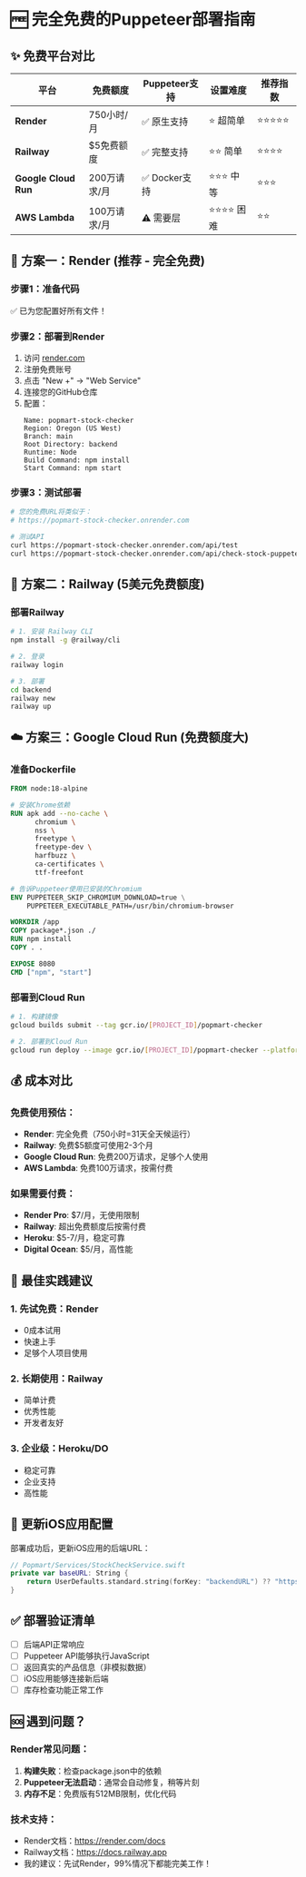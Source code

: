 # 🆓 完全免费的Puppeteer部署指南

## ✨ 免费平台对比

| 平台 | 免费额度 | Puppeteer支持 | 设置难度 | 推荐指数 |
|------|----------|---------------|----------|----------|
| **Render** | 750小时/月 | ✅ 原生支持 | ⭐ 超简单 | ⭐⭐⭐⭐⭐ |
| **Railway** | $5免费额度 | ✅ 完整支持 | ⭐⭐ 简单 | ⭐⭐⭐⭐ |
| **Google Cloud Run** | 200万请求/月 | ✅ Docker支持 | ⭐⭐⭐ 中等 | ⭐⭐⭐ |
| **AWS Lambda** | 100万请求/月 | ⚠️ 需要层 | ⭐⭐⭐⭐ 困难 | ⭐⭐ |

## 🎯 方案一：Render (推荐 - 完全免费)

### 步骤1：准备代码
✅ 已为您配置好所有文件！

### 步骤2：部署到Render
1. 访问 [render.com](https://render.com)
2. 注册免费账号
3. 点击 "New +" → "Web Service"
4. 连接您的GitHub仓库
5. 配置：
   ```
   Name: popmart-stock-checker
   Region: Oregon (US West)
   Branch: main
   Root Directory: backend
   Runtime: Node
   Build Command: npm install
   Start Command: npm start
   ```

### 步骤3：测试部署
```bash
# 您的免费URL将类似于：
# https://popmart-stock-checker.onrender.com

# 测试API
curl https://popmart-stock-checker.onrender.com/api/test
curl https://popmart-stock-checker.onrender.com/api/check-stock-puppeteer?productId=1708
```

## 🚀 方案二：Railway (5美元免费额度)

### 部署Railway
```bash
# 1. 安装 Railway CLI
npm install -g @railway/cli

# 2. 登录
railway login

# 3. 部署
cd backend
railway new
railway up
```

## ☁️ 方案三：Google Cloud Run (免费额度大)

### 准备Dockerfile
```dockerfile
FROM node:18-alpine

# 安装Chrome依赖
RUN apk add --no-cache \
      chromium \
      nss \
      freetype \
      freetype-dev \
      harfbuzz \
      ca-certificates \
      ttf-freefont

# 告诉Puppeteer使用已安装的Chromium
ENV PUPPETEER_SKIP_CHROMIUM_DOWNLOAD=true \
    PUPPETEER_EXECUTABLE_PATH=/usr/bin/chromium-browser

WORKDIR /app
COPY package*.json ./
RUN npm install
COPY . .

EXPOSE 8080
CMD ["npm", "start"]
```

### 部署到Cloud Run
```bash
# 1. 构建镜像
gcloud builds submit --tag gcr.io/[PROJECT_ID]/popmart-checker

# 2. 部署到Cloud Run
gcloud run deploy --image gcr.io/[PROJECT_ID]/popmart-checker --platform managed
```

## 💰 成本对比

### 免费使用预估：
- **Render**: 完全免费（750小时=31天全天候运行）
- **Railway**: 免费$5额度可使用2-3个月
- **Google Cloud Run**: 免费200万请求，足够个人使用
- **AWS Lambda**: 免费100万请求，按需付费

### 如果需要付费：
- **Render Pro**: $7/月，无使用限制
- **Railway**: 超出免费额度后按需付费
- **Heroku**: $5-7/月，稳定可靠
- **Digital Ocean**: $5/月，高性能

## 🎁 最佳实践建议

### 1. 先试免费：Render
- 0成本试用
- 快速上手
- 足够个人项目使用

### 2. 长期使用：Railway
- 简单计费
- 优秀性能
- 开发者友好

### 3. 企业级：Heroku/DO
- 稳定可靠
- 企业支持
- 高性能

## 🔄 更新iOS应用配置

部署成功后，更新iOS应用的后端URL：

```swift
// Popmart/Services/StockCheckService.swift
private var baseURL: String {
    return UserDefaults.standard.string(forKey: "backendURL") ?? "https://YOUR-RENDER-URL.onrender.com"
}
```

## ✅ 部署验证清单

- [ ] 后端API正常响应
- [ ] Puppeteer API能够执行JavaScript
- [ ] 返回真实的产品信息（非模拟数据）
- [ ] iOS应用能够连接新后端
- [ ] 库存检查功能正常工作

## 🆘 遇到问题？

### Render常见问题：
1. **构建失败**：检查package.json中的依赖
2. **Puppeteer无法启动**：通常会自动修复，稍等片刻
3. **内存不足**：免费版有512MB限制，优化代码

### 技术支持：
- Render文档：https://render.com/docs
- Railway文档：https://docs.railway.app
- 我的建议：先试Render，99%情况下都能完美工作！ 